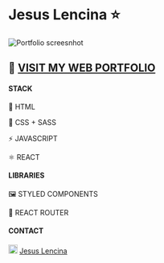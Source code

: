 # Jesus Lencina ⭐
 
 ![Portfolio screesnhot](https://i.imgur.com/VKvnEeI.jpg)
 
## 💼 [VISIT MY WEB PORTFOLIO](https://jesuslencina.github.io/)
 
#### STACK

📃 HTML

🎨 CSS + SASS

⚡ JAVASCRIPT

⚛️ REACT 



#### LIBRARIES

🖼️ STYLED COMPONENTS

🔗 REACT ROUTER 



#### CONTACT

 <div>
 <img src="https://www.flaticon.es/svg/static/icons/svg/174/174857.svg" width=18> <a href="https://www.linkedin.com/in/jesuslencina/">Jesus Lencina</a>
 </div>


